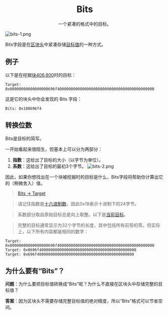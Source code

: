 # <center>Bits</center>
<center>一个紧凑的格式中的目标。</center>

![bits-1.png](img/bits-1-svg.png)

Bits字段是在[区块头](../../block-header/block-header.md)中紧凑存储[目标值](../../../Mining/Target/Target.md)的一种方式。
## 例子
以下是在挖掘[块406,800](https://learnmeabitcoin.com/explorer/block/000000000000000001C31935B6B49FBFE1C44CBAA31A7875D59A22B09B99D380)时的目标：
```
Target: 0x00000000000000000696f4000000000000000000000000000000000000000000
```
这是它的块头中你会发现的 Bits 字段：
```
Bits: 0x180696f4
```

## 转换位数
Bits是目标的简写。

一开始看起来很陌生，但基本上可以分为两部分：

1. **指数**：这给出了目标的大小（以字节为单位）。
2. **系数**：这给出了目标的最初3个字节。
![bits-2.png](img/bits-2%20(1).png)

因此，如果你想找出在一个块被挖掘时的目标是什么，Bits字段将帮助你计算出它的（稍微舍入）值。

>[Bits -> Target](https://learnmeabitcoin.com/tools/bitstarget)

>请记住指数是[十六进制数](../../../Other/Hexadecimal/hexadecimal.md)，因此0x18表示十进制下的24字节。

>系数部分取自原始目标总是向上取整。以下是[当前目标](https://learnmeabitcoin.com/explorer/node/difficulty)。

>完整的目标通常显示为32个字节的长度，其中包括所有前导的零。但实际上，以下所有内容都是相同的数字：
```
Target: 0x00000000000000000696f4000000000000000000000000000000000000000000
Target: 0x0696f4000000000000000000000000000000000000000000
Target: 0x696f4000000000000000000000000000000000000000000
```

## 为什么要有“Bits”？
**问题**：为什么要把目标值转换成“Bits”呢？为什么不直接在区块头中存储完整的目标值？

**答案**：因为区块头不需要存储完整目标值的绝对精度，所以“Bits”格式可以节省空间。